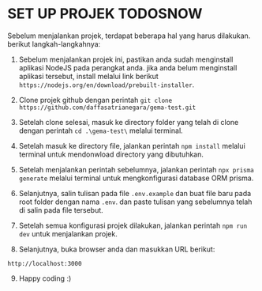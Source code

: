# SET UP PROJEK TODOSNOW

Sebelum menjalankan projek, terdapat beberapa hal yang harus dilakukan. berikut langkah-langkahnya:

1. Sebelum menjalankan projek ini, pastikan anda sudah menginstall aplikasi NodeJS pada perangkat anda. jika anda belum menginstall aplikasi tersebut, install melalui link berikut ```https://nodejs.org/en/download/prebuilt-installer```.

2. Clone projek github dengan perintah ```git clone https://github.com/daffasatrianegara/gema-test.git```

3. Setelah clone selesai, masuk ke directory folder yang telah di clone dengan perintah ```cd .\gema-test\``` melalui terminal.

4. Setelah masuk ke directory file, jalankan perintah ```npm install``` melalui terminal untuk mendonwload directory yang dibutuhkan.

5. Setelah menjalankan perintah sebelumnya, jalankan perintah ```npx prisma generate``` melalui terminal untuk mengkonfigurasi database ORM prisma.

6. Selanjutnya, salin tulisan pada file `.env.example` dan buat file baru pada root folder dengan nama `.env`. dan paste tulisan yang sebelumnya telah di salin pada file tersebut.

7. Setelah semua konfigurasi projek dilakukan, jalankan perintah ```npm run dev``` untuk menjalankan projek.

8. Selanjutnya, buka browser anda dan masukkan URL berikut:
```
http://localhost:3000
```

9. Happy coding :)

